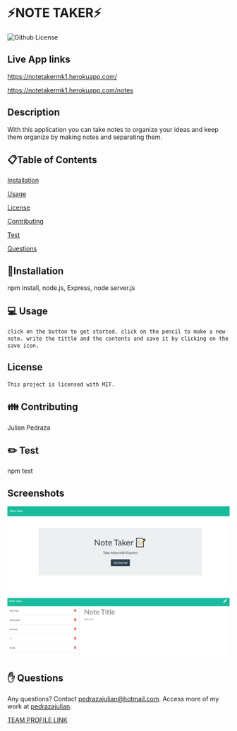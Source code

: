 # ⚡NOTE TAKER⚡

  ![Github License](https://img.shields.io/badge/license-MIT-blue.svg)

  ## Live App links

  https://notetakermk1.herokuapp.com/

  https://notetakermk1.herokuapp.com/notes

  

  ## Description
  With this application you can take notes to organize your ideas and keep them organize by making notes and separating them.
  
  <ur>
  
  ## 📋Table of Contents

  [Installation](#installation)

  [Usage](#usage)

  
  [License](#license)

  
  [Contributing](#contributing)

  [Test](#test)
  
  [Questions](#questions)

  
  ## 💾Installation  
  npm install, node.js, Express, node server.js 

  <ur>

  ## 💻 Usage  
    click on the button to get started. click on the pencil to make a new note. write the tittle and the contents and save it by clicking on the save icon. 
  ## License 
    This project is licensed with MIT.

  <ur>

  ## 👪 Contributing  
  Julian Pedraza
  
  <ur>

  ## ✏️ Test 
  npm test
  <ur>
  
 ## Screenshots 
  
  ![the following image shows the screen shot from the homework](https://github.com/pedrazajulian/Note_Taker/blob/main/notetkr1.PNG)

  ![the following image shows the screen shot from the homework](https://github.com/pedrazajulian/Note_Taker/blob/main/notetkr2.PNG)

  ## ✋ Questions 
  Any questions? Contact pedrazajulian@hotmail.com. Access more of my work at [pedrazajulian](https://github.com/pedrazajulian/Team_profile_gen).


  [TEAM PROFILE LINK](https://pedrazajulian.github.io/Team_profile_gen/)
